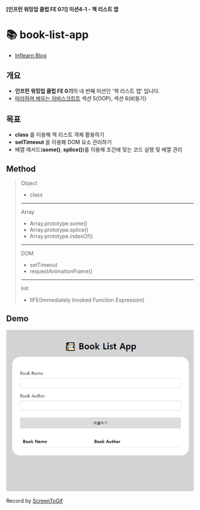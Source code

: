 #### [인프런 워밍업 클럽 FE 0기] 미션4-1 - 책 리스트 앱

# 📚 book-list-app

- [Inflearn Blog](https://www.inflearn.com/blogs/1268499)

## 개요

- **인프런 워밍업 클럽 FE 0기**의 네 번째 미션인 '책 리스트 앱' 입니다.
- [따라하며 배우는 자바스크립트](https://www.inflearn.com/course/따라하며-배우는-자바스크립트) 섹션 5(OOP), 섹션 6(비동기)

## 목표

- **class** 를 이용해 책 리스트 객체 활용하기
- **setTimeout** 을 이용해 DOM 요소 관리하기
- 배열 메서드(**some()**, **splice()**)를 이용해 조건에 맞는 코드 실행 및 배열 관리

## Method

> Object
>
> - class
>
> ---
>
> Array
>
> - Array.prototype.some()
> - Array.prototype.splice()
> - Array.prototype.indexOf()
>
> ---
>
> DOM
>
> - setTimeout
> - requestAnimationFrame()
>
> ---
>
> Init
>
> - IIFE(Immediately Invoked Function Expression)

## Demo

![Alt text](/4-book-list-app/src/img/book-list-app.gif)

Record by [ScreenToGif](https://www.screentogif.com/)

